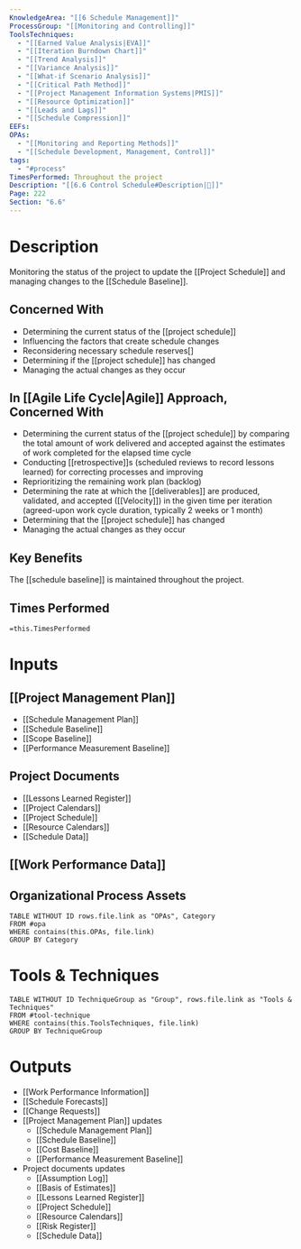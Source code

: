 ```yaml
---
KnowledgeArea: "[[6 Schedule Management]]"
ProcessGroup: "[[Monitoring and Controlling]]"
ToolsTechniques:
  - "[[Earned Value Analysis|EVA]]"
  - "[[Iteration Burndown Chart]]"
  - "[[Trend Analysis]]"
  - "[[Variance Analysis]]"
  - "[[What-if Scenario Analysis]]"
  - "[[Critical Path Method]]"
  - "[[Project Management Information Systems|PMIS]]"
  - "[[Resource Optimization]]"
  - "[[Leads and Lags]]"
  - "[[Schedule Compression]]"
EEFs: 
OPAs:
  - "[[Monitoring and Reporting Methods]]"
  - "[[Schedule Development, Management, Control]]"
tags:
  - "#process"
TimesPerformed: Throughout the project
Description: "[[6.6 Control Schedule#Description|📝]]"
Page: 222
Section: "6.6"
---
```

# Description
Monitoring the status of the project to update the [[Project Schedule]] and managing changes to the [[Schedule Baseline]].
## Concerned With
- Determining the current status of the [[project schedule]]
- Influencing the factors that create schedule changes
- Reconsidering necessary schedule reserves[]
- Determining if the [[project schedule]] has changed
- Managing the actual changes as they occur
## In [[Agile Life Cycle|Agile]] Approach, Concerned With
- Determining the current status of the [[project schedule]] by comparing the total amount of work delivered and accepted against the estimates of work completed for the elapsed time cycle
- Conducting [[retrospective]]s (scheduled reviews to record lessons learned) for correcting processes and improving
- Reprioritizing the remaining work plan (backlog)
- Determining the rate at which the [[deliverables]] are produced, validated, and accepted ([[Velocity]]) in the given time per iteration (agreed-upon work cycle duration, typically 2 weeks or 1 month)
- Determining that the [[project schedule]] has changed
- Managing the actual changes as they occur
## Key Benefits
The [[schedule baseline]] is maintained throughout the project.
## Times Performed
`=this.TimesPerformed`
# Inputs
## [[Project Management Plan]]
- [[Schedule Management Plan]]
- [[Schedule Baseline]]
- [[Scope Baseline]]
- [[Performance Measurement Baseline]]
## Project Documents
- [[Lessons Learned Register]]
- [[Project Calendars]]
- [[Project Schedule]]
- [[Resource Calendars]]
- [[Schedule Data]]
## [[Work Performance Data]]
## Organizational Process Assets
```dataview
TABLE WITHOUT ID rows.file.link as "OPAs", Category
FROM #opa
WHERE contains(this.OPAs, file.link)
GROUP BY Category
```
# Tools & Techniques
```dataview
TABLE WITHOUT ID TechniqueGroup as "Group", rows.file.link as "Tools & Techniques"
FROM #tool-technique
WHERE contains(this.ToolsTechniques, file.link)
GROUP BY TechniqueGroup
```
# Outputs
- [[Work Performance Information]]
- [[Schedule Forecasts]]
- [[Change Requests]]
- [[Project Management Plan]] updates
	- [[Schedule Management Plan]]
	- [[Schedule Baseline]]
	- [[Cost Baseline]]
	- [[Performance Measurement Baseline]]
- Project documents updates
	- [[Assumption Log]]
	- [[Basis of Estimates]]
	- [[Lessons Learned Register]]
	- [[Project Schedule]]
	- [[Resource Calendars]]
	- [[Risk Register]]
	- [[Schedule Data]]
